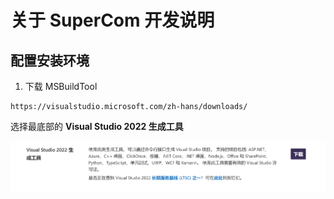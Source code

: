 
# 关于 SuperCom 开发说明

## 配置安装环境


1. 下载 MSBuildTool

```
https://visualstudio.microsoft.com/zh-hans/downloads/
```

选择最底部的 **Visual Studio 2022 生成工具**

<img src="Image/image-20221029014215562.png" alt="image-20221029014215562" style="zoom:80%;" />





